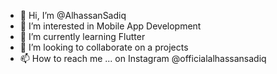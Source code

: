 - 👋 Hi, I’m @AlhassanSadiq
- 👀 I’m interested in Mobile App Development
- 🌱 I’m currently learning Flutter
- 💞️ I’m looking to collaborate on a projects
- 📫 How to reach me ... on Instagram @officialalhassansadiq

<!---
AlhassanSadiq/AlhassanSadiq is a ✨ special ✨ repository because its `README.md` (this file) appears on your GitHub profile.
You can click the Preview link to take a look at your changes.
--->
